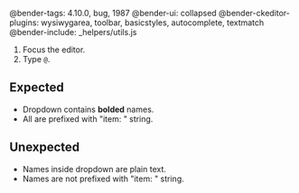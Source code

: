@bender-tags: 4.10.0, bug, 1987
@bender-ui: collapsed
@bender-ckeditor-plugins: wysiwygarea, toolbar, basicstyles, autocomplete, textmatch
@bender-include: _helpers/utils.js

1. Focus the editor.
1. Type `@`.

## Expected

* Dropdown contains **bolded** names.
* All are prefixed with "item: " string.

## Unexpected

* Names inside dropdown are plain text.
* Names are not prefixed with "item: " string.
